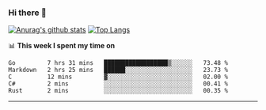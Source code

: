 ### Hi there 👋

<!--
**Yiwen-Chan/Yiwen-Chan** is a ✨ _special_ ✨ repository because its `README.md` (this file) appears on your GitHub profile.

Here are some ideas to get you started:

- 🔭 I’m currently working on ...
- 🌱 I’m currently learning ...
- 👯 I’m looking to collaborate on ...
- 🤔 I’m looking for help with ...
- 💬 Ask me about ...
- 📫 How to reach me: ...
- 😄 Pronouns: ...
- ⚡ Fun fact: ...
-->
[![Anurag's github stats](https://github-readme-stats.vercel.app/api?username=Yiwen-Chan)](https://github.com/anuraghazra/github-readme-stats)
[![Top Langs](https://github-readme-stats.vercel.app/api/top-langs/?username=Yiwen-Chan)](https://github.com/anuraghazra/github-readme-stats)

📊 **This week I spent my time on**
<!--START_SECTION:waka-->
```text
Go         7 hrs 31 mins   ██████████████████▒░░░░░░   73.48 % 
Markdown   2 hrs 25 mins   ██████░░░░░░░░░░░░░░░░░░░   23.73 % 
C          12 mins         ▓░░░░░░░░░░░░░░░░░░░░░░░░   02.00 % 
C#         2 mins          ░░░░░░░░░░░░░░░░░░░░░░░░░   00.41 % 
Rust       2 mins          ░░░░░░░░░░░░░░░░░░░░░░░░░   00.35 % 
```
<!--END_SECTION:waka-->

***

